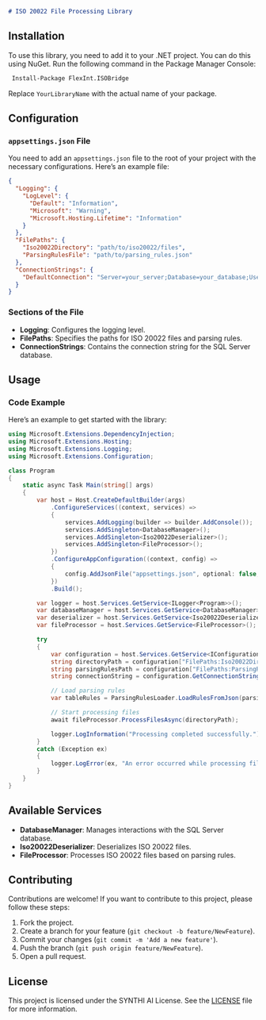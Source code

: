 
```markdown
# ISO 20022 File Processing Library
```

## Installation

To use this library, you need to add it to your .NET project. You can do this using NuGet. Run the following command in the Package Manager Console:

```bash
 Install-Package FlexInt.ISOBridge
```

Replace `YourLibraryName` with the actual name of your package.

## Configuration

### `appsettings.json` File

You need to add an `appsettings.json` file to the root of your project with the necessary configurations. Here’s an example file:

```json
{
  "Logging": {
    "LogLevel": {
      "Default": "Information",
      "Microsoft": "Warning",
      "Microsoft.Hosting.Lifetime": "Information"
    }
  },
  "FilePaths": {
    "Iso20022Directory": "path/to/iso20022/files",
    "ParsingRulesFile": "path/to/parsing_rules.json"
  },
  "ConnectionStrings": {
    "DefaultConnection": "Server=your_server;Database=your_database;User Id=your_user;Password=your_password;"
  }
}
```

### Sections of the File

- **Logging**: Configures the logging level.
- **FilePaths**: Specifies the paths for ISO 20022 files and parsing rules.
- **ConnectionStrings**: Contains the connection string for the SQL Server database.

## Usage

### Code Example

Here’s an example to get started with the library:

```csharp
using Microsoft.Extensions.DependencyInjection;
using Microsoft.Extensions.Hosting;
using Microsoft.Extensions.Logging;
using Microsoft.Extensions.Configuration;

class Program
{
    static async Task Main(string[] args)
    {
        var host = Host.CreateDefaultBuilder(args)
            .ConfigureServices((context, services) =>
            {
                services.AddLogging(builder => builder.AddConsole());
                services.AddSingleton<DatabaseManager>();
                services.AddSingleton<Iso20022Deserializer>();
                services.AddSingleton<FileProcessor>();
            })
            .ConfigureAppConfiguration((context, config) =>
            {
                config.AddJsonFile("appsettings.json", optional: false, reloadOnChange: true);
            })
            .Build();

        var logger = host.Services.GetService<ILogger<Program>>();
        var databaseManager = host.Services.GetService<DatabaseManager>();
        var deserializer = host.Services.GetService<Iso20022Deserializer>();
        var fileProcessor = host.Services.GetService<FileProcessor>();

        try
        {
            var configuration = host.Services.GetService<IConfiguration>();
            string directoryPath = configuration["FilePaths:Iso20022Directory"];
            string parsingRulesPath = configuration["FilePaths:ParsingRulesFile"];
            string connectionString = configuration.GetConnectionString("DefaultConnection");

            // Load parsing rules
            var tableRules = ParsingRulesLoader.LoadRulesFromJson(parsingRulesPath);

            // Start processing files
            await fileProcessor.ProcessFilesAsync(directoryPath);

            logger.LogInformation("Processing completed successfully.");
        }
        catch (Exception ex)
        {
            logger.LogError(ex, "An error occurred while processing files.");
        }
    }
}
```

## Available Services

- **DatabaseManager**: Manages interactions with the SQL Server database.
- **Iso20022Deserializer**: Deserializes ISO 20022 files.
- **FileProcessor**: Processes ISO 20022 files based on parsing rules.

## Contributing

Contributions are welcome! If you want to contribute to this project, please follow these steps:

1. Fork the project.
2. Create a branch for your feature (`git checkout -b feature/NewFeature`).
3. Commit your changes (`git commit -m 'Add a new feature'`).
4. Push the branch (`git push origin feature/NewFeature`).
5. Open a pull request.

## License

This project is licensed under the SYNTHI AI License. See the [LICENSE](LICENSE) file for more information.
```